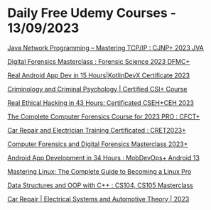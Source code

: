 # Daily Free Udemy Courses - 13/09/2023

[Java Network Programming – Mastering TCP/IP : CJNP+ 2023 JVA](https://www.udemy.com/course/network-programming-java-mastering-java-networking/?couponCode=J4VA_TCPIP_2023)
[Digital Forensics Masterclass : Forensic Science 2023 DFMC+](https://www.udemy.com/course/digital-forensics-course/?couponCode=FORENSICS_DF1R)
[Real Android App Dev in 15 Hours|KotlinDevX Certificate 2023](https://www.udemy.com/course/kotlin-android-training-android-app-development/?couponCode=J4V4_K0TL1N_2023)
[Criminology and Criminal Psychology | Certified CSI+ Course](https://www.udemy.com/course/criminology-and-criminal-psychology-certified-csi-course-ocsaly/?couponCode=FB1-TRA1N1NG_2023)
[Real Ethical Hacking in 43 Hours: Certificated CSEH+CEH 2023](https://www.udemy.com/course/the-ultimate-ethical-hacking-linux-and-metasploit-training/?couponCode=REAL-H4CK1NG-2023)
[The Complete Computer Forensics Course for 2023 PRO : CFCT+](https://www.udemy.com/course/computer-forensics-beginner-to-advanced-cfct-masterclass/?couponCode=DIGITAL-F0RENSICS)
[Car Repair and Electrician Training Certificated : CRET2023+](https://www.udemy.com/course/car-repair-auto-mechanic-training/?couponCode=ELECTRICAL-2023SEP)
[Computer Forensics and Digital Forensics Masterclass 2023+](https://www.udemy.com/course/computer-forensics-and-digital-forensics-for-everyone/?couponCode=COMP-FRNSICS-2023)
[Android App Development in 34 Hours : MobDevOps+ Android 13](https://www.udemy.com/course/android-kotlin-development/?couponCode=CERT-KOTLIN-2023)
[Mastering Linux: The Complete Guide to Becoming a Linux Pro](https://www.udemy.com/course/linux-training/?couponCode=HACK-THE-WORLD)
[Data Structures and OOP with C++ : CS104, CS105 Masterclass](https://www.udemy.com/course/data-structures-cpp/?couponCode=DATA-SCIENCE-2023)
[Car Repair | Electrical Systems and Automotive Theory | 2023](https://www.udemy.com/course/car-electrician-and-car-tuning-course-car-repair/?couponCode=CAR_REPAIR-2023)
